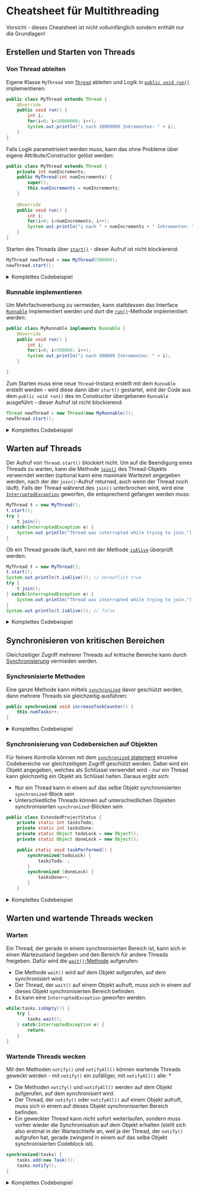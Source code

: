 # Cheatsheet für Multithreading

Vorsicht - dieses Cheatsheet ist nicht vollumfänglich sondern enthält nur die Grundlagen!

## Erstellen und Starten von Threads

### Von Thread ableiten

Eigene Klasse `MyThread` von [`Thread`](https://docs.oracle.com/en/java/javase/20/docs/api/java.base/java/lang/Thread.html) ableiten und Logik in [`public void run()`](https://docs.oracle.com/en/java/javase/20/docs/api/java.base/java/lang/Thread.html#run()) implementieren:

```java
public class MyThread extends Thread {
    @Override
    public void run() {
        int i;
        for(i=0; i<10000000; i++);
        System.out.println("i nach 10000000 Inkrementen: " + i);
    }
}
```

Falls Logik parametrisiert werden muss, kann das ohne Probleme über eigene Attribute/Constructor gelöst werden:

```java
public class MyThread extends Thread {
	private int numIncrements;
	public MyThread(int numIncrements) {
        super();
		this.numIncrements = numIncrements;
	}
	
	@Override
	public void run() {
		int i;
		for(i=0; i<numIncrements; i++);
		System.out.println("i nach " + numIncrements + " Inkrementen: " + i);
	}
}
```

Starten des Threads über [`start()`](https://docs.oracle.com/en/java/javase/20/docs/api/java.base/java/lang/Thread.html#start()) - dieser Aufruf ist nicht blockierend:

```java
MyThread newThread = new MyThread(500000);
newThread.start();
```

<details>
<summary>Komplettes Codebeispiel</summary>

```java
//MyThread.java
public class MyThread extends Thread {
    private int numIncrements;
    public MyThread(int numIncrements) {
        super();
        this.numIncrements = numIncrements;
    }

    @Override
    public void run() {
        int i;
        for(i=0; i<numIncrements; i++);
        System.out.println("i nach " + numIncrements + " Inkrementen: " + i);
    }
}
```

```java
//Main.java
public class Main {
    public static void main(String[] args) {
        MyThread newThread = new MyThread(100000);
        newThread.start();
    }
}
```
</details>

### Runnable implementieren

Um Mehrfachvererbung zu vermeiden, kann stattdessen das Interface [`Runnable`](https://docs.oracle.com/en/java/javase/20/docs/api/java.base/java/lang/Runnable.html) implementiert werden und dort die [`run()`](https://docs.oracle.com/en/java/javase/20/docs/api/java.base/java/lang/Runnable.html#run())-Methode implementiert werden:

```java
public class MyRunnable implements Runnable {
	@Override
	public void run() {
		int i;
		for(i=0; i<500000; i++);
		System.out.println("i nach 500000 Inkrementen: " + i);
	}

}
```

Zum Starten muss eine neue `Thread`-Instanz erstellt mit dem `Runnable` erstellt werden - wird diese dann über `start()` gestartet, wird der Code aus dem `public void run()` des im Constructor übergebenen `Runnable` ausgeführt - dieser Aufruf ist nicht blockierend:

```java
Thread newThread = new Thread(new MyRunnable());
newThread.start();
```

<details>
<summary>Komplettes Codebeispiel</summary>

```java
//MyRunnable.java
public class MyRunnable implements Runnable {
    private int numIncrements;
    public MyRunnable(int numIncrements) {
        this.numIncrements = numIncrements;
    }

    @Override
    public void run() {
        int i;
        for(i=0; i<numIncrements; i++);
        System.out.println("i nach " + numIncrements + " Inkrementen: " + i);
    }

}
```

```java
//Main.java
public class Main {
    public static void main(String[] args) {
        Thread newThread = new Thread(new MyRunnable());
        newThread.start();    
    }
}
```
</details>

## Warten auf Threads

Der Aufruf von `Thread.start()` blockiert nicht. Um auf die Beendigung eines Threads zu warten, kann die Methode [`join()`](https://docs.oracle.com/en/java/javase/20/docs/api/java.base/java/lang/Thread.html#join()) des Thread-Objekts verwerndet werden (optional kann eine maximale Wartezeit angegeben werden, nach der der `join()`-Aufruf returned, auch wenn der Thread noch läuft). Falls der Thread während des `join()` unterbrochen wird, wird eine [`InterruptedException`](https://docs.oracle.com/en/java/javase/20/docs/api/java.base/java/lang/InterruptedException.html) geworfen, die entsprechend gefangen werden muss:

```java
MyThread t = new MyThread();
t.start();
try {
    t.join();
} catch(InterruptedException e) {
    System.out.println("Thread was interrupted while trying to join.");
}
```

Ob ein Thread gerade läuft, kann mit der Methode [`isAlive`](https://docs.oracle.com/en/java/javase/20/docs/api/java.base/java/lang/Thread.html#isAlive()) überprüft werden:

```java
MyThread t = new MyThread();
t.start();
System.out.println(t.isAlive()); // Vermutlich true
try {
    t.join();
} catch(InterruptedException e) {
    System.out.println("Thread was interrupted while trying to join.");
}
System.out.println(t.isAlive()); // false
```

<details>
<summary>Komplettes Codebeispiel</summary>

Es wird ein Thread gestartet, der intern einen Counter bis 100'000 hochzählt.

```java
//SimpleCounterThread.java
public class SimpleCounterThread extends Thread {
    private int counter;
    @Override
    public void run() {
        for(counter=0; counter<100000; counter++);
    }

    public int getCounter() {
        return counter;
    }
}
```

```java
//Main.java
public class Main {
    public static void main(String[] args) {
        SimpleCounterThread t = new SimpleCounterThread();
        t.start();
        System.out.println(t.isAlive()); // true
        System.out.println(t.getCounter()); // irgendein Wert unter 100'000 - der Thread läuft noch.
        try {
            t.join();
        } catch(InterruptedException e) {
            System.out.println("Thread was interrupted while trying to join.");
        }
        System.out.println(t.isAlive()); // false
        System.out.println(t.getCounter()); // 100'000 - der Thread ist jetzt garantiert fertig.
    }
}
```

</details>


## Synchronisieren von kritischen Bereichen

Gleichzeitiger Zugriff mehrerer Threads auf kritische Bereiche kann durch [Synchronisierung](https://docs.oracle.com/javase/tutorial/essential/concurrency/sync.html) vermieden werden.

### Synchronisierte Methoden

Eine ganze Methode kann mittels [`synchronized`](https://docs.oracle.com/javase/tutorial/essential/concurrency/syncmeth.html) davor geschützt werden, dann mehrere Threads sie gleichzeitig ausführen:

```java
public synchronized void increaseTaskCounter() {
    this.numTasks++;
}
```

<details>
<summary>Komplettes Codebeispiel</summary>

Es werden 20 Threads gestartet, die jeweils in einer Schleife 100'000 Mal die statische Methode `ProjectStatus.increaseTaskCounter()` aufrufen. Danach müsste `ProjectStatus.getNumTasks()` den Wert 2'000'000 ausgeben. Ohne Synchronisierung kommt aber kleinerer Wert raus. 

#### Beispiel ohne Synchronisierung

```java
//ProjectStatus.java
public class ProjectStatus {
    private static int numTasks=0;

    public static void increaseTaskCounter() {
        numTasks++;
    }

    public static int getNumTasks() {
        return numTasks;
    }
}
```

```java
//TaskCounterThread.java
public class TaskCounterThread extends Thread {
    @Override
    public void run() {
        for(int i=0; i<100000; i++) {
            ProjectStatus.increaseTaskCounter();
        }
    }
}
```

```java
//Main.java
import java.util.LinkedList;

public class Main {
    public static void main(String[] args) {
        LinkedList<TaskCounterThread> threads = new LinkedList<>();
        // 20 Threads erstellen
        for(int i=0; i<20; i++) {
            threads.add(new TaskCounterThread());
        }
        // Alle Threads starten
        threads.forEach(TaskCounterThread::start);
        // Auf die Beendigung aller Threads warten
        try {
            for(TaskCounterThread t : threads) {
                t.join();
            }
        } catch(InterruptedException e) {
            System.out.println("Thread was interrupted");
        }
        System.out.println(ProjectStatus.getNumTasks());
    }
}
```

#### Beispiel mit Synchronisierung

```java
//ProjectStatus.java
public class ProjectStatus {
    private static int numTasks=0;

    public static synchronized void increaseTaskCounter() {
        numTasks++;
    }

    public static int getNumTasks() {
        return numTasks;
    }
}
```

```java
//TaskCounterThread.java
public class TaskCounterThread extends Thread {
    @Override
    public void run() {
        for(int i=0; i<100000; i++) {
            ProjectStatus.increaseTaskCounter();
        }
    }
}
```

```java
//Main.java
import java.util.LinkedList;

public class Main {
    public static void main(String[] args) {
        LinkedList<TaskCounterThread> threads = new LinkedList<>();
        // 20 Threads erstellen
        for(int i=0; i<20; i++) {
            threads.add(new TaskCounterThread());
        }
        // Alle Threads starten
        threads.forEach(TaskCounterThread::start);
        // Auf die Beendigung aller Threads warten
        try {
            for(TaskCounterThread t : threads) {
                t.join();
            }
        } catch(InterruptedException e) {
            System.out.println("Thread was interrupted");
        }
        System.out.println(ProjectStatus.getNumTasks());
    }
}
```

</details>

### Synchronisierung von Codebereichen auf Objekten

Für feinere Kontrolle können mit dem [`synchronized` statement](https://docs.oracle.com/javase/tutorial/essential/concurrency/locksync.html) einzelne Codebereiche vor gleichzeitigem Zugriff geschützt werden. Dabei wird ein Objekt angegeben, welches als Schlüssel verwendet wird - nur ein Thread kann gleichzeitig ein Objekt als Schlüsel halten. Daraus ergibt sich:

* Nur ein Thread kann in einem auf das selbe Objekt synchronisierten `synchronized`-Block sein
* Unterschiedliche Threads können auf unterschiedlichen Objekten synchronisierten `synchronized`-Blöcken sein

```java
public class ExtendedProjectStatus {
    private static int tasksTodo;
    private static int tasksDone;
    private static Object todoLock = new Object();
    private static Object doneLock = new Object();

    public static void taskPerformed() {
        synchronized(todoLock) {
            tasksTodo--;
        }
        synchronized (doneLock) {
            tasksDone++;
        }
    }
```

<details>
<summary>Komplettes Codebeispiel</summary>

Es werden 20 Threads gestartet, die jeweils in einer Schleife 100'000 Mal die statische Methode `ExtendedProjectStatus.taskPerformed()` aufrufen. Danach müsste `ExtendedProjectStatus.getTasksTodo()` den Wert 0 und `ExtendedProjectStatus.getTasksDone()` den Wert 2'000'000 ausgeben. Ohne Synchronisierung kommen aber inkonsistente Werte raus.

#### Beispiel ohne Synchronisierung

```java
//ExtendedProjectStatus.java
public class ExtendedProjectStatus {
    private static int tasksTodo = 2000000;
    private static int tasksDone = 0;

    public static void taskPerformed() {
        tasksTodo--;
        tasksDone++;
    }

    public static int getTasksTodo() {
        return tasksTodo;
    }

    public static int getTasksDone() {
        return tasksDone;
    }
}
```

```java
//ExtendedTaskCounterThread.java
public class ExtendedTaskCounterThread extends Thread {
    @Override
    public void run() {
        for(int i=0; i<100000; i++) {
            ExtendedProjectStatus.taskPerformed();
        }
    }
}
```

```java
//Main.java
import java.util.LinkedList;

public class Main {
    public static void main(String[] args) {
        LinkedList<ExtendedTaskCounterThread> threads = new LinkedList<>();
        // 20 Threads erstellen
        for(int i=0; i<20; i++) {
            threads.add(new ExtendedTaskCounterThread());
        }
        // Alle Threads starten
        threads.forEach(ExtendedTaskCounterThread::start);
        // Auf die Beendigung aller Threads warten
        try {
            for(ExtendedTaskCounterThread t : threads) {
                t.join();
            }
        } catch(InterruptedException e) {
            System.out.println("Thread was interrupted");
        }
        System.out.println("Tasks done: " + ExtendedProjectStatus.getTasksDone());
        System.out.println("Tasks to do: " + ExtendedProjectStatus.getTasksTodo());
    }
}
```

#### Beispiel mit Synchronisierung

```java
//ExtendedProjectStatus.java
public class ExtendedProjectStatus {
    private static int tasksTodo = 2000000;
    private static int tasksDone = 0;
    private static Object todoLock = new Object();
    private static Object doneLock = new Object();

    public static void taskPerformed() {
        synchronized(todoLock) {
            tasksTodo--;
        }
        synchronized (doneLock) {
            tasksDone++;
        }
    }

    public static int getTasksTodo() {
        return tasksTodo;
    }

    public static int getTasksDone() {
        return tasksDone;
    }
}
```

```java
//ExtendedTaskCounterThread.java
public class ExtendedTaskCounterThread extends Thread {
    @Override
    public void run() {
        for(int i=0; i<100000; i++) {
            ExtendedProjectStatus.taskPerformed();
        }
    }
}
```

```java
//Main.java
import java.util.LinkedList;

public class Main {
    public static void main(String[] args) {
        LinkedList<ExtendedTaskCounterThread> threads = new LinkedList<>();
        // 20 Threads erstellen
        for(int i=0; i<20; i++) {
            threads.add(new ExtendedTaskCounterThread());
        }
        // Alle Threads starten
        threads.forEach(ExtendedTaskCounterThread::start);
        // Auf die Beendigung aller Threads warten
        try {
            for(ExtendedTaskCounterThread t : threads) {
                t.join();
            }
        } catch(InterruptedException e) {
            System.out.println("Thread was interrupted");
        }
        System.out.println("Tasks done: " + ExtendedProjectStatus.getTasksDone()); // 2'000'000
        System.out.println("Tasks to do: " + ExtendedProjectStatus.getTasksTodo()); // 0
    }
}
```

</details>

## Warten und wartende Threads wecken

### Warten

Ein Thread, der gerade in einem synchronisierten Bereich ist, kann sich in einen Wartezustand begeben und den Bereich für andere Threads freigeben. Dafür wird die [`wait()`-Methode](https://docs.oracle.com/en/java/javase/20/docs/api/java.base/java/lang/Object.html#wait()) aufgerufen:

* Die Methode `wait()` wird auf dem Objekt aufgerufen, auf dem synchronisiert wird.
* Der Thread, der `wait()` auf einem Objekt aufruft, muss sich in einem auf dieses Objekt synchronisierten Bereich befinden.
* Es kann eine `InterruptedException` geworfen werden.

```java
while(tasks.isEmpty()) {
    try {
        tasks.wait();
    } catch(InterruptedException e) {
        return;
    }
}
```

### Wartende Threads wecken

Mit den Methoden `notify()` und `notifyAll()` können wartende Threads geweckt werden - mit `notify()` ein zufälliger, mit `notifyAll()` alle:
* 
* Die Methoden `notify()` und `notifyAll()` werden auf dem Objekt aufgerufen, auf dem synchronisiert wird.
* Der Thread, der `notify()` oder `notifyAll()` auf einem Objekt aufruft, muss sich in einem auf dieses Objekt synchronisierten Bereich befinden.
* Ein geweckter Thread kann nicht sofort weiterlaufen, sondern muss vorher wieder die Synchronisation auf dem Objekt erhalten (stellt sich also erstmal in der Warteschleife an, weil ja der Thread, der `notify()` aufgrufen hat, gerade zwingend in einem auf das selbe Objekt synchronisierten Codeblock ist).

```java
synchronized(tasks) {
    tasks.add(new Task());
    tasks.notify();
}
```

<details>
<summary>Komplettes Codebeispiel</summary>

Ein `CountingTaskProducer`-Thread erstellt `CountingTask`-Objekte, die von mehreren `CountingTaskConsumer`-Threads verbraucht werden.

```java
//CountingTask.java
public class CountingTask {
    private int target;

    public CountingTask(int target) {
        this.target = target;
    }

    public int getTarget() {
        return target;
    }
}
```

```java
//CountingTaskProducer.java
import java.util.Random;

public class CountingTaskProducer extends Thread {
    private int numTasks;

    public CountingTaskProducer(int numTasks) {
        this.numTasks = numTasks;
    }

    @Override
    public void run() {
        Random random = new Random(System.currentTimeMillis());
        for(int i=0; i<numTasks; i++) {
            int countTo = 100000+random.nextInt(100000); // Zufälliger Wert zwischen 100k-200k
            synchronized(Main.tasks) {
                Main.tasks.add(new CountingTask(countTo));
                // Neuer Task ist dazugekommen - einen zufälligen Producer aufwecken.
                Main.tasks.notify();
            }
        }
        synchronized(Main.tasks) {
            // Ferting mit der Produktion - alle eventuell wartenden Producer aufwecken.
            Main.productionDone = true;
            Main.tasks.notifyAll();
        }
    }
}
```

```java
//CountingTaskConsumer.java
public class CountingTaskConsumer extends Thread {
    private static int numThreads = 0;
    private int numThread;

    public CountingTaskConsumer() {
        // Jedem Thread eine eigene Nummer geben
        this.numThread = numThreads++;
    }

    @Override
    public void run() {
        while(true) {
            CountingTask task = null;
            synchronized(Main.tasks) {
                while(Main.tasks.isEmpty() && !Main.productionDone) {
                    try {
                        System.out.println("Thread " + numThread + " waiting for more tasks...");
                        Main.tasks.wait();
                    } catch(InterruptedException e) {
                        System.out.println("Thread " + numThread + " was interrupted");
                        return;
                    }
                }
                if(!Main.tasks.isEmpty()) {
                    task = Main.tasks.pop();
                }
                else if(Main.productionDone) {
                    // Aufgabenliste ist leer und es werden keine neuen mehr produziert
                    return;
                }
            }
            int counter;
            for(counter = 0; counter < task.getTarget(); counter++);
            System.out.println("Thread " + numThread + " counted to: " + counter);
        }
    }
}
```

```java
//Main.java
import java.util.LinkedList;

public class Main {
    public static LinkedList<CountingTask> tasks = new LinkedList<>();
    public static boolean productionDone = false;

    public static void main(String[] args) {
        CountingTaskProducer producer = new CountingTaskProducer(20);
        // 8 Consumer erstellen
        CountingTaskConsumer consumers[] = new CountingTaskConsumer[8];
        for(int i=0; i<consumers.length; i++) {
            consumers[i] = new CountingTaskConsumer();
        }
        // Alle consumer starten
        for(CountingTaskConsumer consumer : consumers) {
            consumer.start();
        }
        // Producer starten
        producer.start();
        // Auf alle consumer warten
        for(CountingTaskConsumer consumer : consumers) {
            try {
                consumer.join();
            } catch(InterruptedException e) {
                // Ist OK - wir wollen hier ja nur sicherstellen, dass keiner mehr läuft.
            }
        }
        System.out.println("Fertig.");
    }
}
```
</details>